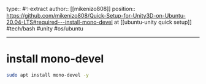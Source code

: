 type:: #✨extract
author:: [[mikenizo808]]
position:: https://github.com/mikenizo808/Quick-Setup-for-Unity3D-on-Ubuntu-20.04-LTS#required---install-mono-devel at [[ubuntu-unity quick setup]]
#tech/bash #unity #os/ubuntu 

---

# install mono-devel

```bash
sudo apt install mono-devel -y
```